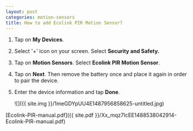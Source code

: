 ```yaml
---
layout: post
categories: motion-sensors
title: How to add Ecolink PIR Motion Sensor?
---
```


1. Tap on **My Devices**.

2. Select '+' icon on your screen. Select **Security and Safety.**

3. Tap on **Motion Sensors**. Select **Ecolink PIR Motion Sensor**.

4. Tap on **Next**. Then remove the battery once and place it again in order to pair the device.

5. Enter the device information and tap **Done**.

    ![]({{ site.img }}/1meGDYpUU4E1487956858625-untitled.jpg)

[Ecolink-PIR-manual.pdf]({{ site.pdf }}/Xx_mqz7IcEE1488538042914-Ecolink-PIR-manual.pdf)